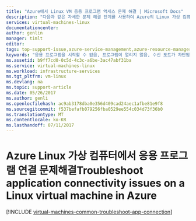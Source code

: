 ```yaml
---
title: "Azure에서 Linux VM 응용 프로그램 액세스 문제 해결 | Microsoft Docs"
description: "다음과 같은 자세한 문제 해결 단계를 사용하여 Azure의 Linux 가상 컴퓨터에서 실행되는 응용 프로그램 연결 관련 문제를 격리하세요."
services: virtual-machines-linux
documentationcenter: 
author: genlin
manager: timlt
editor: 
tags: top-support-issue,azure-service-management,azure-resource-manager
keywords: "응용 프로그램을 시작할 수 없음, 프로그램이 열리지 않음, 수신 포트가 차단됨, 프로그램을 시작할 수 없음, 수신 포트 차단됨"
ms.assetid: b9ff7cd0-0c5d-4c3c-a6be-3ac47abf31ba
ms.service: virtual-machines-linux
ms.workload: infrastructure-services
ms.tgt_pltfrm: vm-linux
ms.devlang: na
ms.topic: support-article
ms.date: 05/26/2017
ms.author: genli
ms.openlocfilehash: ac9ab3178dba0e356d409cad24aec1afbe81e9f8
ms.sourcegitcommit: f537befafb079256fba0529ee554c034d73f36b0
ms.translationtype: MT
ms.contentlocale: ko-KR
ms.lasthandoff: 07/11/2017
---
```

# <a name="troubleshoot-application-connectivity-issues-on-a-linux-virtual-machine-in-azure"></a><span data-ttu-id="d41d9-104">Azure Linux 가상 컴퓨터에서 응용 프로그램 연결 문제해결</span><span class="sxs-lookup"><span data-stu-id="d41d9-104">Troubleshoot application connectivity issues on a Linux virtual machine in Azure</span></span>
[!INCLUDE [virtual-machines-common-troubleshoot-app-connection](../../../includes/virtual-machines-common-troubleshoot-app-connection.md)]

